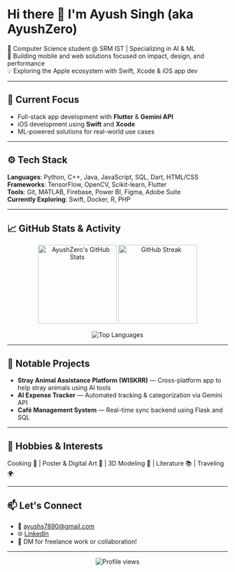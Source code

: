 # Hi there 👋 I'm Ayush Singh (aka AyushZero)

🚀 Computer Science student @ SRM IST | Specializing in AI & ML  
🎯 Building mobile and web solutions focused on impact, design, and performance  
💡 Exploring the Apple ecosystem with Swift, Xcode & iOS app dev

---

## 🧠 Current Focus
- Full-stack app development with **Flutter** & **Gemini API**
- iOS development using **Swift** and **Xcode**
- ML-powered solutions for real-world use cases

---

## ⚙️ Tech Stack
**Languages**: Python, C++, Java, JavaScript, SQL, Dart, HTML/CSS  
**Frameworks**: TensorFlow, OpenCV, Scikit-learn, Flutter  
**Tools**: Git, MATLAB, Firebase, Power BI, Figma, Adobe Suite  
**Currently Exploring**: Swift, Docker, R, PHP

---

## 📈 GitHub Stats & Activity

<p align="center">
  <img src="https://github-readme-stats.vercel.app/api?username=AyushZero&show_icons=true&theme=tokyonight" alt="AyushZero's GitHub Stats" height="180"/>
  <img src="https://github-readme-streak-stats.herokuapp.com/?user=AyushZero&theme=tokyonight" alt="GitHub Streak" height="180"/>
</p>

<p align="center">
  <img src="https://github-readme-stats.vercel.app/api/top-langs/?username=AyushZero&layout=compact&theme=tokyonight" alt="Top Languages"/>
</p>

---

## 🧩 Notable Projects
- **Stray Animal Assistance Platform (WISKRR)** — Cross-platform app to help stray animals using AI tools  
- **AI Expense Tracker** — Automated tracking & categorization via Gemini API  
- **Café Management System** — Real-time sync backend using Flask and SQL

---

## 🎨 Hobbies & Interests
Cooking 🍳 | Poster & Digital Art 🎨 | 3D Modeling 🧊 | Literature 📚 | Traveling 🌍

---

## 📫 Let's Connect

- 📧 [ayushs7890@gmail.com](mailto:ayushs7890@gmail.com)
- 🌐 [LinkedIn](https://www.linkedin.com/in/ayushsinghzero/)
- 💼 DM for freelance work or collaboration!

---

<!-- Optional Profile Views Counter -->
 <p align="center">
  <img src="https://komarev.com/ghpvc/?username=AyushZero&style=flat-square&color=blue" alt="Profile views"/>
</p> 
